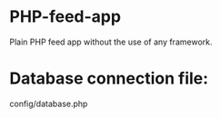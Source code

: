# PHP-feed-app
Plain PHP feed app without the use of any framework.
# Database connection file:
config/database.php

